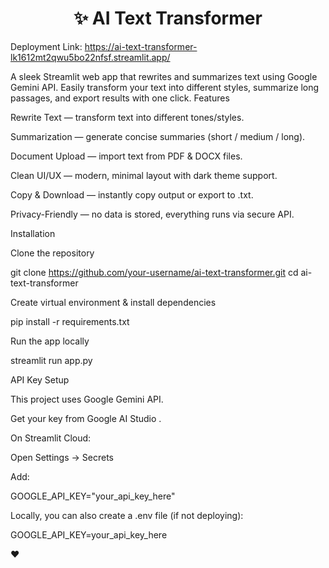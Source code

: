 <h1 align="center">✨ AI Text Transformer</h1>

Deployment Link: https://ai-text-transformer-lk1612mt2qwu5bo22nfsf.streamlit.app/ 

A sleek Streamlit web app that rewrites and summarizes text using Google Gemini API.
Easily transform your text into different styles, summarize long passages, and export results with one click.
Features

Rewrite Text — transform text into different tones/styles.

Summarization — generate concise summaries (short / medium / long).

Document Upload — import text from PDF & DOCX files.

Clean UI/UX — modern, minimal layout with dark theme support.

Copy & Download — instantly copy output or export to .txt.

Privacy-Friendly — no data is stored, everything runs via secure API.

 Installation

Clone the repository

git clone https://github.com/your-username/ai-text-transformer.git
cd ai-text-transformer


Create virtual environment & install dependencies

pip install -r requirements.txt


Run the app locally

streamlit run app.py

API Key Setup

This project uses Google Gemini API.

Get your key from Google AI Studio
.

On Streamlit Cloud:

Open Settings → Secrets

Add:

GOOGLE_API_KEY="your_api_key_here"


Locally, you can also create a .env file (if not deploying):

GOOGLE_API_KEY=your_api_key_here

❤️
